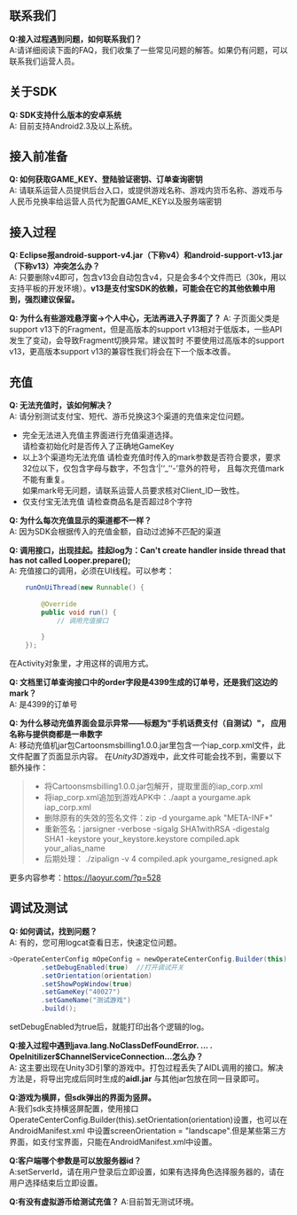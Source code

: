 联系我们
-------------
**Q:接入过程遇到问题，如何联系我们？**  
A:请详细阅读下面的FAQ，我们收集了一些常见问题的解答。如果仍有问题，可以联系我们运营人员。

关于SDK
------------
**Q: SDK支持什么版本的安卓系统**  
A: 目前支持Android2.3及以上系统。

接入前准备
------------
**Q: 如何获取GAME_KEY、登陆验证密钥、订单查询密钥**         
A: 请联系运营人员提供后台入口，或提供游戏名称、游戏内货币名称、游戏币与人民币兑换率给运营人员代为配置GAME_KEY以及服务端密钥

接入过程
------------
**Q: Eclipse报android-support-v4.jar（下称v4）和android-support-v13.jar（下称v13）冲突怎么办？**    
A: 只要删除v4即可，包含v13会自动包含v4，只是会多4个文件而已（30k，用以支持平板的开发环境）。**v13是支付宝SDK的依赖，可能会在它的其他依赖中用到，强烈建议保留。**  

**Q: 为什么有些游戏悬浮窗->个人中心，无法再进入子界面了？**
A: 子页面父类是support v13下的Fragment，但是高版本的support v13相对于低版本，一些API发生了变动，会导致Fragment切换异常。建议暂时
不要使用过高版本的support v13，更高版本support v13的兼容性我们将会在下一个版本改善。

充值
---------------
**Q: 无法充值时，该如何解决？**  
A: 请分别测试支付宝、短代、游币兑换这3个渠道的充值来定位问题。  
- 完全无法进入充值主界面进行充值渠道选择。  
  请检查初始化时是否传入了正确地GameKey  
- 以上3个渠道均无法充值
  请检查充值时传入的mark参数是否符合要求，要求32位以下，仅包含字母与数字，不包含‘|’‘_’‘-’意外的符号，
且每次充值mark不能有重复。  
  如果mark号无问题，请联系运营人员要求核对Client_ID一致性。
- 仅支付宝无法充值
  请检查商品名是否超过8个字符

**Q: 为什么每次充值显示的渠道都不一样？**  
A: 因为SDK会根据传入的充值金额，自动过滤掉不匹配的渠道

**Q: 调用接口，出现挂起。挂起log为：Can't create handler inside thread that has not called Looper.prepare();**   
A: 充值接口的调用，必须在UI线程。可以参考：
```java
    runOnUiThread(new Runnable() {
			
		@Override
		public void run() {
		    // 调用充值接口
				
		}
    });

```
在Activity对象里，才用这样的调用方式。


**Q: 文档里订单查询接口中的order字段是4399生成的订单号，还是我们这边的mark？**       
A: 是4399的订单号

**Q: 为什么移动充值界面会显示异常——标题为"手机话费支付（自测试）"， 应用名称与提供商都是一串数字**  
A: 移动充值机jar包Cartoonsmsbilling1.0.0.jar里包含一个iap_corp.xml文件，此文件配置了页面显示内容。
   在*Unity3D*游戏中，此文件可能会找不到，需要以下额外操作：
   > - 将Cartoonsmsbilling1.0.0.jar包解开，提取里面的iap_corp.xml
   > - 将iap_corp.xml追加到游戏APK中：./aapt a yourgame.apk iap_corp.xml
   > - 删除原有的失效的签名文件：zip -d yourgame.apk "META-INF*"
   > - 重新签名：jarsigner -verbose -sigalg SHA1withRSA -digestalg SHA1 -keystore your_keystore.keystore compiled.apk your_alias_name
   > - 后期处理： ./zipalign -v 4 compiled.apk yourgame_resigned.apk
   
   更多内容参考：https://laoyur.com/?p=528

调试及测试
-----------------
**Q: 如何调试，找到问题？**         
A: 有的，您可用logcat查看日志，快速定位问题。   
```java
>OperateCenterConfig mOpeConfig = newOperateCenterConfig.Builder(this)
		.setDebugEnabled(true)  //打开调试开关
		.setOrientation(orientation)
		.setShowPopWindow(true)
		.setGameKey("40027")
		.setGameName("测试游戏")
		.build();
```
setDebugEnabled为true后，就能打印出各个逻辑的log。

**Q:接入过程中遇到java.lang.NoClassDefFoundError. ... . OpeInitilizer$ChannelServiceConnection...怎么办？**  
A: 这主要出现在Unity3D引擎的游戏中。打包过程丢失了AIDL调用的接口。解决方法是，将导出完成后同时生成的**aidl.jar**
与其他jar包放在同一目录即可。

**Q:游戏为横屏，但sdk弹出的界面为竖屏。**     
A:我们sdk支持横竖屏配置，使用接口OperateCenterConfig.Builder(this).setOrientation(orientation)设置，也可以在AndroidManifest.xml 中设置screenOrientation = "landscape".但是某些第三方界面，如支付宝界面，只能在AndroidManifest.xml中设置。

**Q:客户端哪个参数是可以放服务器id？**  
A:setServerId，请在用户登录后立即设置，如果有选择角色选择服务器的，请在用户选择结束后立即设置。

**Q:有没有虚拟游币给测试充值？**
A:目前暂无测试环境。



